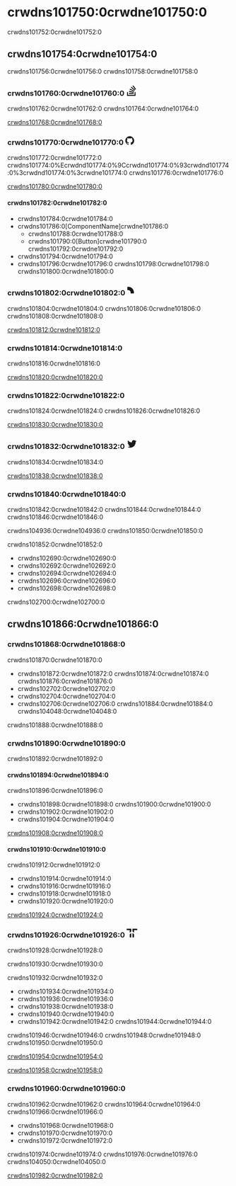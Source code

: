 # crwdns101750:0crwdne101750:0

<p class="description">crwdns101752:0crwdne101752:0</p>

## crwdns101754:0crwdne101754:0

crwdns101756:0crwdne101756:0 crwdns101758:0crwdne101758:0

### crwdns101760:0crwdne101760:0<svg style="width: 24px; fill: currentColor; margin-left: 4px;" role="img" viewBox="0 0 24 24" xmlns="http://www.w3.org/2000/svg"><path d="M18.986 21.865v-6.404h2.134V24H1.844v-8.539h2.13v6.404h15.012zM6.111 19.731H16.85v-2.137H6.111v2.137zm.259-4.852l10.48 2.189.451-2.07-10.478-2.187-.453 2.068zm1.359-5.056l9.705 4.53.903-1.95-9.706-4.53-.902 1.936v.014zm2.715-4.785l8.217 6.855 1.359-1.62-8.216-6.853-1.35 1.617-.01.001zM15.751 0l-1.746 1.294 6.405 8.604 1.746-1.294L15.749 0h.002z"></path></svg>

crwdns101762:0crwdne101762:0 crwdns101764:0crwdne101764:0

[crwdns101768:0crwdne101768:0](crwdns101766:0crwdne101766:0)

### crwdns101770:0crwdne101770:0<svg style="width: 20px; fill: currentColor; margin-left: 4px;" role="img" viewBox="0 0 24 24" xmlns="http://www.w3.org/2000/svg"><path d="M12 .297c-6.63 0-12 5.373-12 12 0 5.303 3.438 9.8 8.205 11.385.6.113.82-.258.82-.577 0-.285-.01-1.04-.015-2.04-3.338.724-4.042-1.61-4.042-1.61C4.422 18.07 3.633 17.7 3.633 17.7c-1.087-.744.084-.729.084-.729 1.205.084 1.838 1.236 1.838 1.236 1.07 1.835 2.809 1.305 3.495.998.108-.776.417-1.305.76-1.605-2.665-.3-5.466-1.332-5.466-5.93 0-1.31.465-2.38 1.235-3.22-.135-.303-.54-1.523.105-3.176 0 0 1.005-.322 3.3 1.23.96-.267 1.98-.399 3-.405 1.02.006 2.04.138 3 .405 2.28-1.552 3.285-1.23 3.285-1.23.645 1.653.24 2.873.12 3.176.765.84 1.23 1.91 1.23 3.22 0 4.61-2.805 5.625-5.475 5.92.42.36.81 1.096.81 2.22 0 1.606-.015 2.896-.015 3.286 0 .315.21.69.825.57C20.565 22.092 24 17.592 24 12.297c0-6.627-5.373-12-12-12"></path></svg>

crwdns101772:0crwdne101772:0 crwdns101774:0%Ecrwdnd101774:0%9Ccrwdnd101774:0%93crwdnd101774:0%3crwdnd101774:0%3crwdne101774:0 crwdns101776:0crwdne101776:0

[crwdns101780:0crwdne101780:0](crwdns101778:0crwdne101778:0)

#### crwdns101782:0crwdne101782:0

- crwdns101784:0crwdne101784:0
- crwdns101786:0[ComponentName]crwdne101786:0 
  - crwdns101788:0crwdne101788:0
  - crwdns101790:0[Button]crwdne101790:0 <some feature>crwdns101792:0crwdne101792:0
- crwdns101794:0crwdne101794:0
- crwdns101796:0crwdne101796:0 crwdns101798:0crwdne101798:0 crwdns101800:0crwdne101800:0

### crwdns101802:0crwdne101802:0<svg style="width: 24px; fill: currentColor; margin-left: 0px;" fill-rule="evenodd" clip-rule="evenodd" stroke-linejoin="round" stroke-miterlimit="1.414" xmlns="http://www.w3.org/2000/svg" viewBox="0 0 32 32" preserveAspectRatio="xMidYMid meet"><path d="M6,14.5c0,0.828 0.672,1.5 1.5,1.5l1.5,0c3.866,0 7,3.134 7,7l0,1.5c0,0.828 0.672,1.5 1.5,1.5l7,0c0.828,0 1.5,-0.672 1.5,-1.5l0,-1.5c0,-9.389 -7.611,-17 -17,-17l-1.5,0c-0.828,0 -1.5,0.672 -1.5,1.5l0,7Z"></path></svg>

crwdns101804:0crwdne101804:0 crwdns101806:0crwdne101806:0 crwdns101808:0crwdne101808:0

[crwdns101812:0crwdne101812:0](crwdns101810:0crwdne101810:0)

### crwdns101814:0crwdne101814:0

crwdns101816:0crwdne101816:0

[crwdns101820:0crwdne101820:0](crwdns101818:0crwdne101818:0)

### crwdns101822:0crwdne101822:0

crwdns101824:0crwdne101824:0 crwdns101826:0crwdne101826:0

[crwdns101830:0crwdne101830:0](crwdns101828:0crwdne101828:0)

### crwdns101832:0crwdne101832:0<svg style="width: 24px; fill: currentColor; margin-left: 4px;" role="img" viewBox="0 0 24 24" xmlns="http://www.w3.org/2000/svg"><path d="M22.46 6c-.77.35-1.6.58-2.46.69.88-.53 1.56-1.37 1.88-2.38-.83.5-1.75.85-2.72 1.05C18.37 4.5 17.26 4 16 4c-2.35 0-4.27 1.92-4.27 4.29 0 .34.04.67.11.98C8.28 9.09 5.11 7.38 3 4.79c-.37.63-.58 1.37-.58 2.15 0 1.49.75 2.81 1.91 3.56-.71 0-1.37-.2-1.95-.5v.03c0 2.08 1.48 3.82 3.44 4.21a4.22 4.22 0 0 1-1.93.07 4.28 4.28 0 0 0 4 2.98 8.521 8.521 0 0 1-5.33 1.84c-.34 0-.68-.02-1.02-.06C3.44 20.29 5.7 21 8.12 21 16 21 20.33 14.46 20.33 8.79c0-.19 0-.37-.01-.56.84-.6 1.56-1.36 2.14-2.23z" /></svg>

crwdns101834:0crwdne101834:0

[crwdns101838:0crwdne101838:0](crwdns101836:0crwdne101836:0)

### crwdns101840:0crwdne101840:0

crwdns101842:0crwdne101842:0 crwdns101844:0crwdne101844:0 crwdns101846:0crwdne101846:0

crwdns104936:0crwdne104936:0 crwdns101850:0crwdne101850:0

crwdns101852:0crwdne101852:0

- crwdns102690:0crwdne102690:0
- crwdns102692:0crwdne102692:0
- crwdns102694:0crwdne102694:0
- crwdns102696:0crwdne102696:0
- crwdns102698:0crwdne102698:0

crwdns102700:0crwdne102700:0

## crwdns101866:0crwdne101866:0

### crwdns101868:0crwdne101868:0

crwdns101870:0crwdne101870:0

- crwdns101872:0crwdne101872:0 crwdns101874:0crwdne101874:0 crwdns101876:0crwdne101876:0
- crwdns102702:0crwdne102702:0
- crwdns102704:0crwdne102704:0
- crwdns102706:0crwdne102706:0 crwdns101884:0crwdne101884:0 crwdns104048:0crwdne104048:0

crwdns101888:0crwdne101888:0

### crwdns101890:0crwdne101890:0

crwdns101892:0crwdne101892:0

#### crwdns101894:0crwdne101894:0

crwdns101896:0crwdne101896:0

- crwdns101898:0crwdne101898:0 crwdns101900:0crwdne101900:0
- crwdns101902:0crwdne101902:0
- crwdns101904:0crwdne101904:0

[crwdns101908:0crwdne101908:0](crwdns101906:0crwdne101906:0)

#### crwdns101910:0crwdne101910:0

crwdns101912:0crwdne101912:0

- crwdns101914:0crwdne101914:0
- crwdns101916:0crwdne101916:0
- crwdns101918:0crwdne101918:0
- crwdns101920:0crwdne101920:0

[crwdns101924:0crwdne101924:0](crwdns101922:0crwdne101922:0)

### crwdns101926:0crwdne101926:0<svg style="width: 24px; fill: currentColor; margin-left: 4px;" xmlns="http://www.w3.org/2000/svg" viewBox="0 0 37 30.38"><g><g><path d="M16.07 0H2.77C0 0 0 0 0 2.54S0 5 2.77 5h7.91v9l5.39-4.2z"/><path d="M10.68 27.82c0 2.56 0 2.56 2.71 2.56s2.68 0 2.68-2.61V15l-5.39 4.22z"/><path d="M20.35 0h13.29C36.42 0 37 0 37 2.54S36.42 5 33.64 5h-7.9v9l-5.39-4.2z"/><path d="M25.74 27.82c0 2.56 0 2.56-2.71 2.56s-2.68 0-2.68-2.61V15l5.39 4.22z"/></g></g></svg>

crwdns101928:0crwdne101928:0

crwdns101930:0crwdne101930:0

crwdns101932:0crwdne101932:0

- crwdns101934:0crwdne101934:0
- crwdns101936:0crwdne101936:0
- crwdns101938:0crwdne101938:0
- crwdns101940:0crwdne101940:0
- crwdns101942:0crwdne101942:0 crwdns101944:0crwdne101944:0

crwdns101946:0crwdne101946:0 crwdns101948:0crwdne101948:0 crwdns101950:0crwdne101950:0

[crwdns101954:0crwdne101954:0](crwdns101952:0crwdne101952:0)

[crwdns101958:0crwdne101958:0](crwdns101956:0crwdne101956:0)

### crwdns101960:0crwdne101960:0

crwdns101962:0crwdne101962:0 crwdns101964:0crwdne101964:0 crwdns101966:0crwdne101966:0

- crwdns101968:0crwdne101968:0
- crwdns101970:0crwdne101970:0
- crwdns101972:0crwdne101972:0

crwdns101974:0crwdne101974:0 crwdns101976:0crwdne101976:0 crwdns104050:0crwdne104050:0

[crwdns101982:0crwdne101982:0](crwdns101980:0crwdne101980:0)